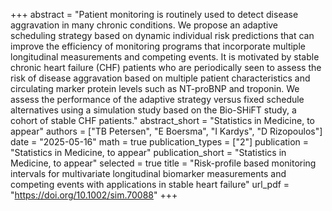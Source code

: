 +++
abstract = "Patient monitoring is routinely used to detect disease aggravation in many chronic conditions. We propose an adaptive scheduling strategy based on dynamic individual risk predictions that can improve the efficiency of monitoring programs that incorporate multiple longitudinal measurements and competing events. It is motivated by stable chronic heart failure (CHF) patients who are periodically seen to assess the risk of disease aggravation based on multiple patient characteristics and circulating marker protein levels such as NT-proBNP and troponin. We assess the performance of the adaptive strategy versus fixed schedule alternatives using a simulation study based on the Bio-SHiFT study, a cohort of stable CHF patients."
abstract_short = "Statistics in Medicine, to appear"
authors = ["TB Petersen", "E Boersma", "I Kardys", "D Rizopoulos"]
date = "2025-05-16"
math = true
publication_types = ["2"]
publication = "Statistics in Medicine, to appear"
publication_short = "Statistics in Medicine, to appear"
selected = true
title = "Risk-profile based monitoring intervals for multivariate longitudinal biomarker measurements and competing events with applications in stable heart failure"
url_pdf = "https://doi.org/10.1002/sim.70088"
+++